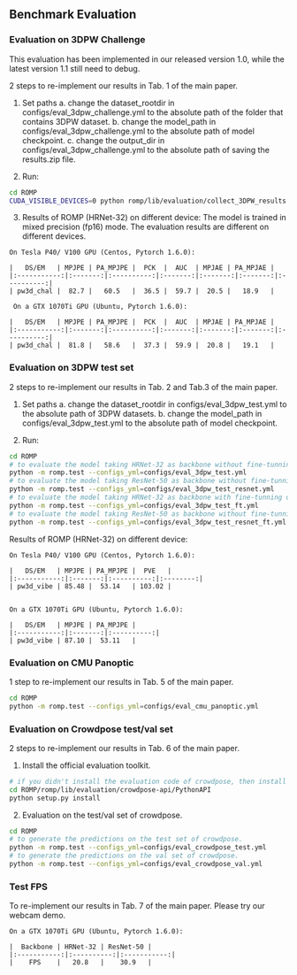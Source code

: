 ## Benchmark Evaluation

### Evaluation on 3DPW Challenge

This evaluation has been implemented in our released version 1.0, while the latest version 1.1 still need to debug.

2 steps to re-implement our results in Tab. 1 of the main paper. 

1. Set paths
a. change the dataset_rootdir in configs/eval_3dpw_challenge.yml to the absolute path of the folder that contains 3DPW dataset.
b. change the model_path in configs/eval_3dpw_challenge.yml to the absolute path of model checkpoint.
c. change the output_dir in configs/eval_3dpw_challenge.yml to the absolute path of saving the results.zip file.

2. Run:
```bash
cd ROMP
CUDA_VISIBLE_DEVICES=0 python romp/lib/evaluation/collect_3DPW_results.py --configs_yml=configs/eval_3dpw_challenge.yml
```

3. Results of ROMP (HRNet-32) on different device:
The model is trained in mixed precision (fp16) mode. The evaluation results are different on different devices. 
```
On Tesla P40/ V100 GPU (Centos, Pytorch 1.6.0):  

|   DS/EM   | MPJPE | PA_MPJPE |  PCK  |  AUC  | MPJAE | PA_MPJAE |  
|:-----------:|:-------:|:----------:|:-------:|:-------:|:-------:|:----------:|  
| pw3d_chal |  82.7 |   60.5   |  36.5 |  59.7 |  20.5 |   18.9   |  
 
 On a GTX 1070Ti GPU (Ubuntu, Pytorch 1.6.0):  

|   DS/EM   | MPJPE | PA_MPJPE |  PCK  |  AUC  | MPJAE | PA_MPJAE |  
|:-----------:|:-------:|:----------:|:-------:|:-------:|:-------:|:----------:|  
| pw3d_chal |  81.8 |   58.6   |  37.3 |  59.9 |  20.8 |   19.1   |  

```

### Evaluation on 3DPW test set
2 steps to re-implement our results in Tab. 2 and Tab.3 of the main paper. 

1. Set paths
a. change the dataset_rootdir in configs/eval_3dpw_test.yml to the absolute path of 3DPW datasets.
b. change the model_path in configs/eval_3dpw_test.yml to the absolute path of model checkpoint.

2. Run:
```bash
cd ROMP
# to evaluate the model taking HRNet-32 as backbone without fine-tunning on 3DPW, please run
python -m romp.test --configs_yml=configs/eval_3dpw_test.yml
# to evaluate the model taking ResNet-50 as backbone without fine-tunning on 3DPW, please run
python -m romp.test --configs_yml=configs/eval_3dpw_test_resnet.yml
# to evaluate the model taking HRNet-32 as backbone with fine-tunning on 3DPW, please run
python -m romp.test --configs_yml=configs/eval_3dpw_test_ft.yml
# to evaluate the model taking ResNet-50 as backbone without fine-tunning on 3DPW, please run
python -m romp.test --configs_yml=configs/eval_3dpw_test_resnet_ft.yml
```

Results of ROMP (HRNet-32) on different device:
```
On Tesla P40/ V100 GPU (Centos, Pytorch 1.6.0):  

|   DS/EM   | MPJPE | PA_MPJPE |  PVE   |  
|:-----------:|:-------:|:----------:|:--------:|  
| pw3d_vibe | 85.48 |  53.14   | 103.02 |  


On a GTX 1070Ti GPU (Ubuntu, Pytorch 1.6.0):  

|   DS/EM   | MPJPE | PA_MPJPE |  
|:-----------:|:-------:|:----------:|  
| pw3d_vibe | 87.10 |  53.11   |  
```

### Evaluation on CMU Panoptic
1 step to re-implement our results in Tab. 5 of the main paper. 
```bash
cd ROMP
python -m romp.test --configs_yml=configs/eval_cmu_panoptic.yml
```

### Evaluation on Crowdpose test/val set
2 steps to re-implement our results in Tab. 6 of the main paper. 
1. Install the official evaluation toolkit.
```bash
# if you didn't install the evaluation code of crowdpose, then install it via
cd ROMP/romp/lib/evaluation/crowdpose-api/PythonAPI
python setup.py install
```
2. Evaluation on the test/val set of crowdpose.
```bash
cd ROMP
# to generate the predictions on the test set of crowdpose. 
python -m romp.test --configs_yml=configs/eval_crowdpose_test.yml
# to generate the predictions on the val set of crowdpose. 
python -m romp.test --configs_yml=configs/eval_crowdpose_val.yml
```

### Test FPS
To re-implement our results in Tab. 7 of the main paper. 
Please try our webcam demo.
```
On a GTX 1070Ti GPU (Ubuntu, Pytorch 1.6.0):  

|  Backbone | HRNet-32 | ResNet-50 |  
|:-----------:|:----------:|:-----------:|  
|    FPS    |   20.8   |    30.9   |  

```
